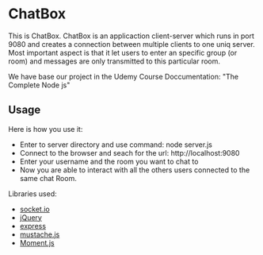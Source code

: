 ChatBox
==============

This is ChatBox.
ChatBox is an applicaction client-server which runs in port 9080 and creates a connection between multiple clients to one uniq server.
Most important aspect is that it let users to enter an specific group (or room) and messages are only transmitted to this particular room.


We have base our project in the Udemy Course Doccumentation: "The Complete Node js"

Usage
-----

Here is how you use it:

 * Enter to server directory and use command: node server.js
 * Connect to the browser and seach for the url: http://localhost:9080
 * Enter your username and the room you want to chat to
 * Now you are able to interact with all the others users connected to the same chat Room.


Libraries used:

- [socket.io](https://github.com/socketio/socket.io)
- [jQuery](https://github.com/jquery/jquery)
- [express](https://github.com/expressjs/express)
- [mustache.js](https://github.com/janl/mustache.js)
- [Moment.js](https://github.com/moment/moment)
